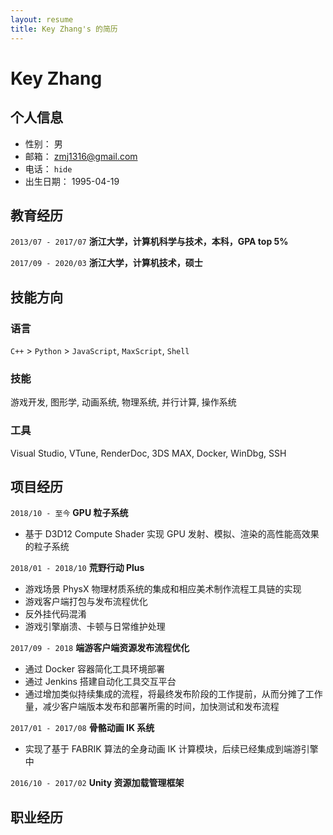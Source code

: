 ```yaml
---
layout: resume
title: Key Zhang's 的简历
---
```


# Key Zhang

## 个人信息

* 性别： 男
* 邮箱： [zmj1316@gmail.com](mailto:zmj1316@gmail.com)
* 电话： `hide`
* 出生日期： 1995-04-19


## 教育经历

`2013/07 - 2017/07`
__浙江大学，计算机科学与技术，本科，GPA top 5%__

`2017/09 - 2020/03`
__浙江大学，计算机技术，硕士__


## 技能方向

### 语言

`C++` > `Python` > `JavaScript`, `MaxScript`, `Shell`

### 技能

游戏开发, 图形学, 动画系统, 物理系统, 并行计算, 操作系统

### 工具

Visual Studio, VTune, RenderDoc, 3DS MAX, Docker, WinDbg, SSH

## 项目经历

`2018/10 - 至今`
__GPU 粒子系统__

* 基于 D3D12 Compute Shader 实现 GPU 发射、模拟、渲染的高性能高效果的粒子系统

`2018/01 - 2018/10`
__荒野行动 Plus__

* 游戏场景 PhysX 物理材质系统的集成和相应美术制作流程工具链的实现
* 游戏客户端打包与发布流程优化
* 反外挂代码混淆
* 游戏引擎崩溃、卡顿与日常维护处理


`2017/09 - 2018`
__端游客户端资源发布流程优化__

* 通过 Docker 容器简化工具环境部署
* 通过 Jenkins 搭建自动化工具交互平台
* 通过增加类似持续集成的流程，将最终发布阶段的工作提前，从而分摊了工作量，减少客户端版本发布和部署所需的时间，加快测试和发布流程

`2017/01 - 2017/08`
__骨骼动画 IK 系统__

* 实现了基于 FABRIK 算法的全身动画 IK 计算模块，后续已经集成到端游引擎中

`2016/10 - 2017/02`
__Unity 资源加载管理框架__


## 职业经历